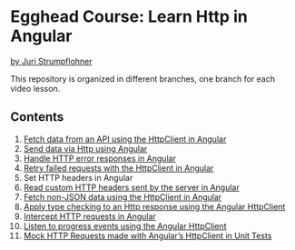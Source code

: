 # Egghead Course: Learn Http in Angular

[by Juri Strumpflohner](https://twitter.com/juristr)

This repository is organized in different branches, one branch for each video lesson.

## Contents

1. [Fetch data from an API using the HttpClient in Angular](https://github.com/juristr/egghead-learn-http-in-angular/tree/fetch-data-from-api)
1. [Send data via Http using Angular](https://github.com/juristr/egghead-learn-http-in-angular/tree/send-data-to-server)
1. [Handle HTTP error responses in Angular](https://github.com/juristr/egghead-learn-http-in-angular/tree/handle-http-error-responses)
1. [Retry failed requests with the HttpClient in Angular](https://github.com/juristr/egghead-learn-http-in-angular/tree/retry-failed-requests)
1. Set HTTP headers in Angular
1. [Read custom HTTP headers sent by the server in Angular](https://github.com/juristr/egghead-learn-http-in-angular/tree/read-custom-headers)
1. [Fetch non-JSON data using the HttpClient in Angular](https://github.com/juristr/egghead-learn-http-in-angular/tree/request-non-json-data)
1. [Apply type checking to an Http response using the Angular HttpClient](https://github.com/juristr/egghead-learn-http-in-angular/tree/apply-type-checking)
1. [Intercept HTTP requests in Angular](https://github.com/juristr/egghead-learn-http-in-angular/tree/intercept-http-in-angular)
1. [Listen to progress events using the Angular HttpClient](https://github.com/juristr/egghead-learn-http-in-angular/tree/listen-progress-events)
1. [Mock HTTP Requests made with Angular’s HttpClient in Unit Tests](https://github.com/juristr/egghead-learn-http-in-angular/tree/mock-http-in-unittests)
